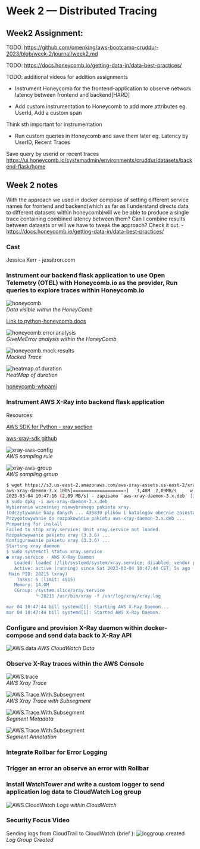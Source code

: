 # Week 2 — Distributed Tracing

## Week2 Assignment:

TODO: https://github.com/omenking/aws-bootcamp-cruddur-2023/blob/week-2/journal/week2.md

TODO: https://docs.honeycomb.io/getting-data-in/data-best-practices/

TODO: additional videos for addition assignments

* Instrument Honeycomb for the frontend-application to observe network latency between frontend and backend[HARD]

* Add custom instrumentation to Honeycomb to add more attributes eg. UserId, Add a custom span

Think sth important for instrumentation

* Run custom queries in Honeycomb and save them later eg. Latency by UserID, Recent Traces

Save query by userid or recent traces
https://ui.honeycomb.io/systemadmin/environments/cruddur/datasets/backend-flask/home

## Week 2 notes

With the approach we used in docker compose of setting different service names for frontend and backend(which as far as I understand directs data to  different datasets within honeycomb)will we be able to produce a single trace containing combined latency between them? Can I combine results between datasets or will we have to tweak the approach?
Check it out. - https://docs.honeycomb.io/getting-data-in/data-best-practices/



### Cast

Jessica Kerr - jessitron.com

### Instrument our backend flask application to use Open Telemetry (OTEL) with Honeycomb.io as the provider, Run queries to explore traces within Honeycomb.io

![honeycomb](./img/17.png)  
*Data visible within the HoneyComb*

[Link to python-honeycomb docs](https://docs.honeycomb.io/getting-data-in/opentelemetry/python/)

![honeycomb.error.analysis](./img/18.png)  
*GiveMeError analysis within the HoneyComb*

![honeycomb.mock.results](./img/19.png)  
*Mocked Trace*

![heatmap.of.duration](./img/20.png)  
*HeatMap of duration*

[honeycomb-whoami](https://honeycomb-whoami.glitch.com)

### Instrument AWS X-Ray into backend flask application

Resources:

[AWS SDK for Python - xray section](https://boto3.amazonaws.com/v1/documentation/api/latest/reference/services/xray.html)

[aws-xray-sdk github](https://github.com/aws/aws-xray-sdk-python)

![xray-aws-config](./img/21.png)  
*AWS sampling rule*

![xray-aws-group](./img/22.png)  
*AWS sampling group*

```bash
$ wget https://s3.us-east-2.amazonaws.com/aws-xray-assets.us-east-2/xray-daemon/aws-xray-daemon-3.x.deb
aws-xray-daemon-3.x 100%[===================>]   3,48M  2,09MB/s     w 1,7s    
2023-03-04 10:47:16 (2,09 MB/s) - zapisano `aws-xray-daemon-3.x.deb' [3653436/3653436]
$ sudo dpkg -i aws-xray-daemon-3.x.deb 
Wybieranie wcześniej niewybranego pakietu xray.
(Odczytywanie bazy danych ... 435839 plików i katalogów obecnie zainstalowanych.)
Przygotowywanie do rozpakowania pakietu aws-xray-daemon-3.x.deb ...
Preparing for install
Failed to stop xray.service: Unit xray.service not loaded.
Rozpakowywanie pakietu xray (3.3.6) ...
Konfigurowanie pakietu xray (3.3.6) ...
Starting xray daemon
$ sudo systemctl status xray.service 
● xray.service - AWS X-Ray Daemon
   Loaded: loaded (/lib/systemd/system/xray.service; disabled; vendor preset: en
   Active: active (running) since Sat 2023-03-04 10:47:44 CET; 5s ago
 Main PID: 28215 (xray)
    Tasks: 5 (limit: 4915)
   Memory: 14.0M
   CGroup: /system.slice/xray.service
           └─28215 /usr/bin/xray -f /var/log/xray/xray.log

mar 04 10:47:44 bill systemd[1]: Starting AWS X-Ray Daemon...
mar 04 10:47:44 bill systemd[1]: Started AWS X-Ray Daemon.
```

### Configure and provision X-Ray daemon within docker-compose and send data back to X-Ray API

![AWS.data](./img/23.png) 
*AWS CloudWatch Data*

### Observe X-Ray traces within the AWS Console

![AWS.trace](./img/24.png)  
*AWS Xray Trace*

![AWS.Trace.With.Subsegment](./img/26.png)  
*AWS Xray Trace with Subsegment*

![AWS.Trace.With.Subsegment](./img/27.png)  
*Segment Metadata*

![AWS.Trace.With.Subsegment](./img/28.png)  
*Segment Annotation*

### Integrate Rollbar for Error Logging

### Trigger an error an observe an error with Rollbar

### Install WatchTower and write a custom logger to send application log data to CloudWatch Log group

![AWS.CloudWatch](./img/29.png)
*Logs within CloudWatch*

### Security Focus Video 

Sending logs from CloudTrail to CloudWatch (brief ):
![loggroup.created](./img/25.png)  
*Log Group Created*




